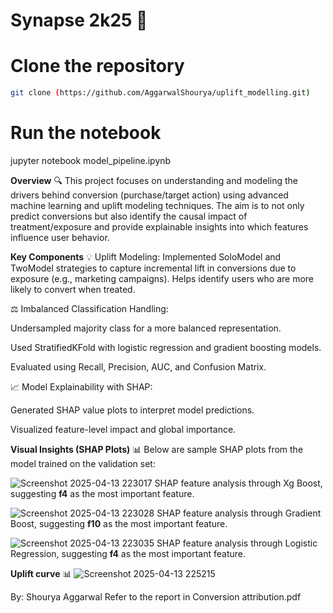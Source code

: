# Synapse 2k25 🚀

# Clone the repository
```bash
git clone (https://github.com/AggarwalShourya/uplift_modelling.git)
```


# Run the notebook
jupyter notebook model_pipeline.ipynb

**Overview** 🔍
This project focuses on understanding and modeling the drivers behind conversion (purchase/target action) using advanced machine learning and uplift modeling techniques. The aim is to not only predict conversions but also identify the causal impact of treatment/exposure and provide explainable insights into which features influence user behavior.

**Key Components**
💡 Uplift Modeling: Implemented SoloModel and TwoModel strategies to capture incremental lift in conversions due to exposure (e.g., marketing campaigns). Helps identify users who are more likely to convert when treated.

⚖️ Imbalanced Classification Handling:

Undersampled majority class for a more balanced representation.

Used StratifiedKFold with logistic regression and gradient boosting models.

Evaluated using Recall, Precision, AUC, and Confusion Matrix.

📈 Model Explainability with SHAP:

Generated SHAP value plots to interpret model predictions.

Visualized feature-level impact and global importance.


**Visual Insights (SHAP Plots)** 📊
Below are sample SHAP plots from the model trained on the validation set:

![Screenshot 2025-04-13 223017](https://github.com/user-attachments/assets/81bf602c-cc9b-4b31-bd21-bb92ae2ad39e)
SHAP feature analysis through Xg Boost, suggesting **f4** as the most important feature.

![Screenshot 2025-04-13 223028](https://github.com/user-attachments/assets/b0a2ccee-4505-42fb-9185-085713e68f96)
SHAP feature analysis through Gradient Boost, suggesting **f10** as the most important feature.

![Screenshot 2025-04-13 223035](https://github.com/user-attachments/assets/f81e0626-0100-4e21-8194-37aff5499234)
SHAP feature analysis through Logistic Regression, suggesting **f4** as the most important feature.

**Uplift curve** 📊
![Screenshot 2025-04-13 225215](https://github.com/user-attachments/assets/e6623cb3-e72f-4631-924b-5c01749ad46f)

By: Shourya Aggarwal
Refer to the report in Conversion attribution.pdf
